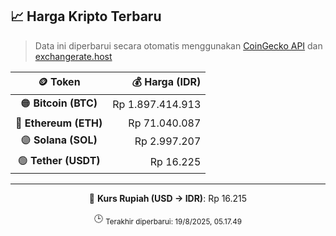 

<!-- HARGA_KRIPTO -->
## 📈 Harga Kripto Terbaru

> Data ini diperbarui secara otomatis menggunakan [CoinGecko API](https://www.coingecko.com/) dan [exchangerate.host](https://exchangerate.host/)

<div align="center">

| 🪙 Token | 💰 Harga (IDR) |
|:------:|---------------:|
| 🟠 **Bitcoin (BTC)**   | Rp 1.897.414.913 |
| 🔵 **Ethereum (ETH)**  | Rp 71.040.087 |
| 🟣 **Solana (SOL)**    | Rp 2.997.207 |
| 🟢 **Tether (USDT)**   | Rp 16.225 |

---

💱 **Kurs Rupiah (USD → IDR)**: Rp 16.215

🕒 <sub>Terakhir diperbarui: 19/8/2025, 05.17.49</sub>

</div>
<!-- /HARGA_KRIPTO -->